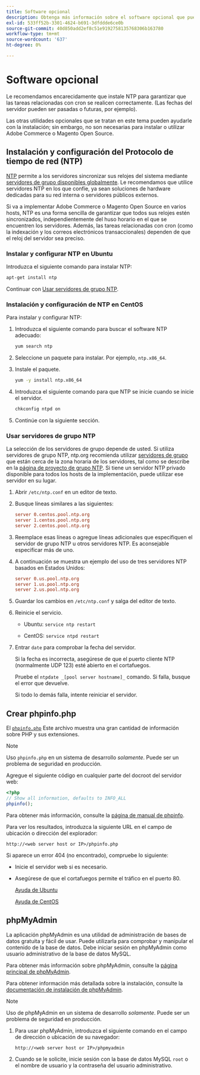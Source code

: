 ```yaml
---
title: Software opcional
description: Obtenga más información sobre el software opcional que puede instalar para admitir instalaciones locales de Adobe Commerce y Magento Open Source.
exl-id: 533ff52b-3301-4624-b691-3dfddde6ce0b
source-git-commit: 40d850add2ef8c51e9192758135768306b163780
workflow-type: tm+mt
source-wordcount: '637'
ht-degree: 0%

---
```


# Software opcional

Le recomendamos encarecidamente que instale NTP para garantizar que las tareas relacionadas con cron se realicen correctamente. (Las fechas del servidor pueden ser pasadas o futuras, por ejemplo).

Las otras utilidades opcionales que se tratan en este tema pueden ayudarle con la instalación; sin embargo, no son necesarias para instalar o utilizar Adobe Commerce o Magento Open Source.

## Instalación y configuración del Protocolo de tiempo de red (NTP)

[NTP](https://www.ntp.org/) permite a los servidores sincronizar sus relojes del sistema mediante [servidores de grupo disponibles globalmente](https://www.ntppool.org/en/). Le recomendamos que utilice servidores NTP en los que confíe, ya sean soluciones de hardware dedicadas para su red interna o servidores públicos externos.

Si va a implementar Adobe Commerce o Magento Open Source en varios hosts, NTP es una forma sencilla de garantizar que todos sus relojes estén sincronizados, independientemente del huso horario en el que se encuentren los servidores. Además, las tareas relacionadas con cron (como la indexación y los correos electrónicos transaccionales) dependen de que el reloj del servidor sea preciso.

### Instalar y configurar NTP en Ubuntu

Introduzca el siguiente comando para instalar NTP:

```bash
apt-get install ntp
```

Continuar con [Usar servidores de grupo NTP](#use-ntp-pool-servers).

### Instalación y configuración de NTP en CentOS

Para instalar y configurar NTP:

1. Introduzca el siguiente comando para buscar el software NTP adecuado:

   ```bash
   yum search ntp
   ```

1. Seleccione un paquete para instalar. Por ejemplo, `ntp.x86_64`.

1. Instale el paquete.

   ```bash
   yum -y install ntp.x86_64
   ```

1. Introduzca el siguiente comando para que NTP se inicie cuando se inicie el servidor.

   ```bash
   chkconfig ntpd on
   ```

1. Continúe con la siguiente sección.

### Usar servidores de grupo NTP

La selección de los servidores de grupo depende de usted. Si utiliza servidores de grupo NTP, ntp.org recomienda utilizar [servidores de grupo](https://www.ntppool.org/en/) que están cerca de la zona horaria de los servidores, tal como se describe en la [página de proyecto de grupo NTP](https://www.ntppool.org/en/use.html). Si tiene un servidor NTP privado disponible para todos los hosts de la implementación, puede utilizar ese servidor en su lugar.

1. Abrir `/etc/ntp.conf` en un editor de texto.

1. Busque líneas similares a las siguientes:

   ```conf
   server 0.centos.pool.ntp.org
   server 1.centos.pool.ntp.org
   server 2.centos.pool.ntp.org
   ```

1. Reemplace esas líneas o agregue líneas adicionales que especifiquen el servidor de grupo NTP u otros servidores NTP. Es aconsejable especificar más de uno.

1. A continuación se muestra un ejemplo del uso de tres servidores NTP basados en Estados Unidos:

   ```conf
   server 0.us.pool.ntp.org
   server 1.us.pool.ntp.org
   server 2.us.pool.ntp.org
   ```

1. Guardar los cambios en `/etc/ntp.conf` y salga del editor de texto.

1. Reinicie el servicio.

   * Ubuntu: `service ntp restart`

   * CentOS: `service ntpd restart`

1. Entrar `date` para comprobar la fecha del servidor.

   Si la fecha es incorrecta, asegúrese de que el puerto cliente NTP (normalmente UDP 123) esté abierto en el cortafuegos.

   Pruebe el `ntpdate _[pool server hostname]_` comando. Si falla, busque el error que devuelve.

   Si todo lo demás falla, intente reiniciar el servidor.

## Crear phpinfo.php

El [`phpinfo.php`](https://www.php.net/manual/en/function.phpinfo.php) Este archivo muestra una gran cantidad de información sobre PHP y sus extensiones.

>[!NOTE]
>
>Uso `phpinfo.php` en un sistema de desarrollo _solamente_. Puede ser un problema de seguridad en producción.

Agregue el siguiente código en cualquier parte del docroot del servidor web:

```php
<?php
// Show all information, defaults to INFO_ALL
phpinfo();
```

Para obtener más información, consulte la [página de manual de phpinfo](https://www.php.net/manual/en/function.phpinfo.php).

Para ver los resultados, introduzca la siguiente URL en el campo de ubicación o dirección del explorador:

```http
http://<web server host or IP>/phpinfo.php
```

Si aparece un error 404 (no encontrado), compruebe lo siguiente:

* Inicie el servidor web si es necesario.
* Asegúrese de que el cortafuegos permite el tráfico en el puerto 80.

  [Ayuda de Ubuntu](https://help.ubuntu.com/community/UFW)

  [Ayuda de CentOS](https://wiki.centos.org/HowTos%282f%29Network%282f%29IPTables.html)

## phpMyAdmin

La aplicación phpMyAdmin es una utilidad de administración de bases de datos gratuita y fácil de usar. Puede utilizarla para comprobar y manipular el contenido de la base de datos. Debe iniciar sesión en phpMyAdmin como usuario administrativo de la base de datos MySQL.

Para obtener más información sobre phpMyAdmin, consulte la [página principal de phpMyAdmin](https://www.phpmyadmin.net/).

Para obtener información más detallada sobre la instalación, consulte la [documentación de instalación de phpMyAdmin](https://docs.phpmyadmin.net/en/latest/setup.html#quick-install).

>[!NOTE]
>
>Uso de phpMyAdmin en un sistema de desarrollo _solamente_. Puede ser un problema de seguridad en producción.

1. Para usar phpMyAdmin, introduzca el siguiente comando en el campo de dirección o ubicación de su navegador:

   ```http
   http://<web server host or IP>/phpmyadmin
   ```

1. Cuando se le solicite, inicie sesión con la base de datos MySQL `root` o el nombre de usuario y la contraseña del usuario administrativo.
